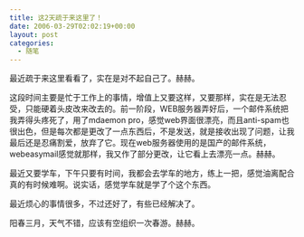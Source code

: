```yaml
---
title: 这2天疏于来这里了！
date: 2006-03-29T02:02:19+00:00
layout: post
categories:
  - 随笔
---
```


最近疏于来这里看看了，实在是对不起自己了。赫赫。

这段时间主要是忙于工作上的事情，增值上又要这样，又要那样，实在是无法忍受，只能硬着头皮改来改去的。前一阶段，WEB服务器弄好后，一个邮件系统把我弄得头疼死了，用了mdaemon pro，感觉web界面很漂亮，而且anti-spam也很出色，但是每次都是更改了一点东西后，不是发送，就是接收出现了问题，让我最后还是忍痛割爱，放弃了它。现在web服务器使用的是国产的邮件系统，webeasymail感觉就那样，我又作了部分更改，让它看上去漂亮一点。赫赫。

最近又要学车，下午只要有时间，我都会去学车的地方，练上一把，感觉油离配合真的有时候难啊。说实话，感觉学车就是学了个这个东西。

最近烦心的事情很多，不过还好了，有些已经解决了。

阳春三月，天气不错，应该有空组织一次春游。赫赫。